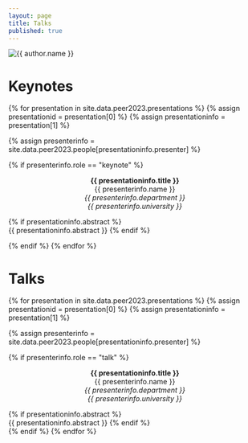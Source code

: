 ```yaml
---
layout: page
title: Talks
published: true
---
```


<div class="page" markdown="1">

<img
    class="me"
    alt="{{ author.name }}"
    src="{{ site.author.photo | relative_url }}"
    srcset="{{ site.author.photo2x | relative_url }} 2x"
/>

# Keynotes

{% for presentation in site.data.peer2023.presentations %}
{% assign presentationid = presentation[0] %}
{% assign presentationinfo = presentation[1] %}

{% assign presenterinfo = site.data.peer2023.people[presentationinfo.presenter] %}

{% if presenterinfo.role == "keynote" %}

<center><b>{{ presentationinfo.title }}</b></center>
<center>{{ presenterinfo.name }}</center>
<center><i>{{ presenterinfo.department }}</i></center>
<center><i>{{ presenterinfo.university }}</i></center>

{% if presentationinfo.abstract %}
<br/>
{{ presentationinfo.abstract }}
{% endif %}
<br/>

{% endif %}
{% endfor %}

# Talks

{% for presentation in site.data.peer2023.presentations %}
{% assign presentationid = presentation[0] %}
{% assign presentationinfo = presentation[1] %}

{% assign presenterinfo = site.data.peer2023.people[presentationinfo.presenter] %}

{% if presenterinfo.role == "talk" %}

<center><b>{{ presentationinfo.title }}</b></center>
<center>{{ presenterinfo.name }}</center>
<center><i>{{ presenterinfo.department }}</i></center>
<center><i>{{ presenterinfo.university }}</i></center>

{% if presentationinfo.abstract %}
<br/>
{{ presentationinfo.abstract }}
{% endif %}
<br/>
{% endif %}
{% endfor %}

</div>